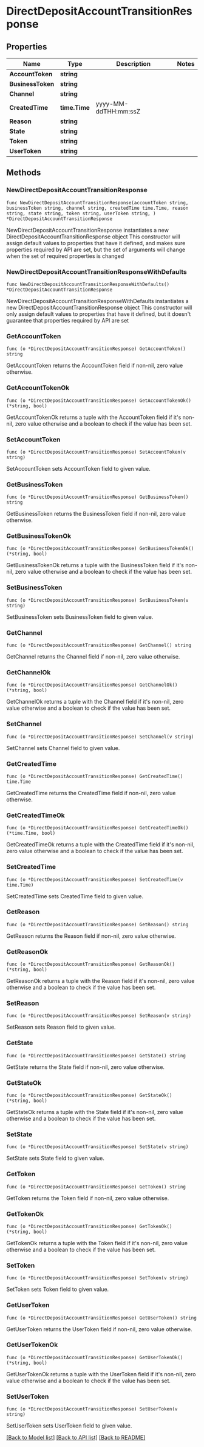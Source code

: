 # DirectDepositAccountTransitionResponse

## Properties

Name | Type | Description | Notes
------------ | ------------- | ------------- | -------------
**AccountToken** | **string** |  | 
**BusinessToken** | **string** |  | 
**Channel** | **string** |  | 
**CreatedTime** | **time.Time** | yyyy-MM-ddTHH:mm:ssZ | 
**Reason** | **string** |  | 
**State** | **string** |  | 
**Token** | **string** |  | 
**UserToken** | **string** |  | 

## Methods

### NewDirectDepositAccountTransitionResponse

`func NewDirectDepositAccountTransitionResponse(accountToken string, businessToken string, channel string, createdTime time.Time, reason string, state string, token string, userToken string, ) *DirectDepositAccountTransitionResponse`

NewDirectDepositAccountTransitionResponse instantiates a new DirectDepositAccountTransitionResponse object
This constructor will assign default values to properties that have it defined,
and makes sure properties required by API are set, but the set of arguments
will change when the set of required properties is changed

### NewDirectDepositAccountTransitionResponseWithDefaults

`func NewDirectDepositAccountTransitionResponseWithDefaults() *DirectDepositAccountTransitionResponse`

NewDirectDepositAccountTransitionResponseWithDefaults instantiates a new DirectDepositAccountTransitionResponse object
This constructor will only assign default values to properties that have it defined,
but it doesn't guarantee that properties required by API are set

### GetAccountToken

`func (o *DirectDepositAccountTransitionResponse) GetAccountToken() string`

GetAccountToken returns the AccountToken field if non-nil, zero value otherwise.

### GetAccountTokenOk

`func (o *DirectDepositAccountTransitionResponse) GetAccountTokenOk() (*string, bool)`

GetAccountTokenOk returns a tuple with the AccountToken field if it's non-nil, zero value otherwise
and a boolean to check if the value has been set.

### SetAccountToken

`func (o *DirectDepositAccountTransitionResponse) SetAccountToken(v string)`

SetAccountToken sets AccountToken field to given value.


### GetBusinessToken

`func (o *DirectDepositAccountTransitionResponse) GetBusinessToken() string`

GetBusinessToken returns the BusinessToken field if non-nil, zero value otherwise.

### GetBusinessTokenOk

`func (o *DirectDepositAccountTransitionResponse) GetBusinessTokenOk() (*string, bool)`

GetBusinessTokenOk returns a tuple with the BusinessToken field if it's non-nil, zero value otherwise
and a boolean to check if the value has been set.

### SetBusinessToken

`func (o *DirectDepositAccountTransitionResponse) SetBusinessToken(v string)`

SetBusinessToken sets BusinessToken field to given value.


### GetChannel

`func (o *DirectDepositAccountTransitionResponse) GetChannel() string`

GetChannel returns the Channel field if non-nil, zero value otherwise.

### GetChannelOk

`func (o *DirectDepositAccountTransitionResponse) GetChannelOk() (*string, bool)`

GetChannelOk returns a tuple with the Channel field if it's non-nil, zero value otherwise
and a boolean to check if the value has been set.

### SetChannel

`func (o *DirectDepositAccountTransitionResponse) SetChannel(v string)`

SetChannel sets Channel field to given value.


### GetCreatedTime

`func (o *DirectDepositAccountTransitionResponse) GetCreatedTime() time.Time`

GetCreatedTime returns the CreatedTime field if non-nil, zero value otherwise.

### GetCreatedTimeOk

`func (o *DirectDepositAccountTransitionResponse) GetCreatedTimeOk() (*time.Time, bool)`

GetCreatedTimeOk returns a tuple with the CreatedTime field if it's non-nil, zero value otherwise
and a boolean to check if the value has been set.

### SetCreatedTime

`func (o *DirectDepositAccountTransitionResponse) SetCreatedTime(v time.Time)`

SetCreatedTime sets CreatedTime field to given value.


### GetReason

`func (o *DirectDepositAccountTransitionResponse) GetReason() string`

GetReason returns the Reason field if non-nil, zero value otherwise.

### GetReasonOk

`func (o *DirectDepositAccountTransitionResponse) GetReasonOk() (*string, bool)`

GetReasonOk returns a tuple with the Reason field if it's non-nil, zero value otherwise
and a boolean to check if the value has been set.

### SetReason

`func (o *DirectDepositAccountTransitionResponse) SetReason(v string)`

SetReason sets Reason field to given value.


### GetState

`func (o *DirectDepositAccountTransitionResponse) GetState() string`

GetState returns the State field if non-nil, zero value otherwise.

### GetStateOk

`func (o *DirectDepositAccountTransitionResponse) GetStateOk() (*string, bool)`

GetStateOk returns a tuple with the State field if it's non-nil, zero value otherwise
and a boolean to check if the value has been set.

### SetState

`func (o *DirectDepositAccountTransitionResponse) SetState(v string)`

SetState sets State field to given value.


### GetToken

`func (o *DirectDepositAccountTransitionResponse) GetToken() string`

GetToken returns the Token field if non-nil, zero value otherwise.

### GetTokenOk

`func (o *DirectDepositAccountTransitionResponse) GetTokenOk() (*string, bool)`

GetTokenOk returns a tuple with the Token field if it's non-nil, zero value otherwise
and a boolean to check if the value has been set.

### SetToken

`func (o *DirectDepositAccountTransitionResponse) SetToken(v string)`

SetToken sets Token field to given value.


### GetUserToken

`func (o *DirectDepositAccountTransitionResponse) GetUserToken() string`

GetUserToken returns the UserToken field if non-nil, zero value otherwise.

### GetUserTokenOk

`func (o *DirectDepositAccountTransitionResponse) GetUserTokenOk() (*string, bool)`

GetUserTokenOk returns a tuple with the UserToken field if it's non-nil, zero value otherwise
and a boolean to check if the value has been set.

### SetUserToken

`func (o *DirectDepositAccountTransitionResponse) SetUserToken(v string)`

SetUserToken sets UserToken field to given value.



[[Back to Model list]](../README.md#documentation-for-models) [[Back to API list]](../README.md#documentation-for-api-endpoints) [[Back to README]](../README.md)


